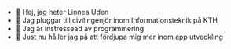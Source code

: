 - 👋 Hej, jag heter Linnea Uden
- 📖 Jag pluggar till civilingenjör inom Informationsteknik på KTH
- 👀 Jag är instressead av programmering
- 🌱 Just nu håller jag på att fördjupa mig mer inom app utveckling


<!---
Linnea-Uden1/Linnea-Uden1 is a ✨ special ✨ repository because its `README.md` (this file) appears on your GitHub profile.
You can click the Preview link to take a look at your changes.
--->
